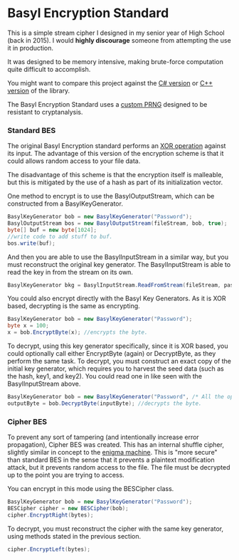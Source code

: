 # Basyl Encryption Standard
This is a simple stream cipher I designed in my senior year of High School (back in 2015). I would **highly discourage** someone from attempting the use it in production. 

It was designed to be memory intensive, making brute-force computation quite difficult to accomplish. 

You might want to compare this project against the [C# version](https://github.com/TotalTechGeek/BESLibrary) or [C++ version](https://github.com/TotalTechGeek/BESLibraryCPP) of the library.

The Basyl Encryption Standard uses a [custom PRNG](https://github.com/TotalTechGeek/BESLibrary/blob/master/PRNG.md) designed to be resistant to cryptanalysis. 

### Standard BES

The original Basyl Encryption standard performs an [XOR operation](https://en.wikipedia.org/wiki/Exclusive_or) against its input. The advantage of this version of the encryption scheme is that it could allows random access to your file data. 

The disadvantage of this scheme is that the encryption itself is malleable, but this is mitigated by the use of a hash as part of its  initialization vector. 

One method to encrypt is to use the BasylOutputStream, which can be constructed from a BasylKeyGenerator.
```Java
BasylKeyGenerator bob = new BasylKeyGenerator("Password");
BasylOutputStream bos = new BasylOutputStream(fileStream, bob, true);
byte[] buf = new byte[1024];
//write code to add stuff to buf.
bos.write(buf);
```
And then you are able to use the BasylInputStream in a similar way, but you must reconstruct the original key generator. The BasylInputStream is able to read the key in from the stream on its own.

```Java
BasylKeyGenerator bkg = BasylInputStream.ReadFromStream(fileStream, pass, /* some generation size info  */, null /* You can pass in a BasylPseudoAdaptor */); 
```

You could also encrypt directly with the Basyl Key Generators. As it is XOR based, decrypting is the same as encrypting.

```Java
BasylKeyGenerator bob = new BasylKeyGenerator("Password");
byte x = 100;
x = bob.EncryptByte(x); //encrypts the byte.
```

To decrypt, using this key generator specifically, since it is XOR based, you could optionally call either EncryptByte (again) or DecryptByte, as they perform the same task. To decrypt, you must construct an exact copy of the initial key generator, which requires you to harvest the seed data (such as the hash, key1, and key2). You could read one in like seen with the BasylInputStream above. 

```Java
BasylKeyGenerator bob = new BasylKeyGenerator("Password", /* All the options factors */, hash, key1Random, key2Random, true);
outputByte = bob.DecryptByte(inputByte); //decrypts the byte.
```


### Cipher BES
To prevent any sort of tampering (and intentionally increase error propagation), Cipher BES was created. This has an internal shuffle cipher, slightly similar in concept to the [enigma machine](https://en.wikipedia.org/wiki/Enigma_machine). This is "more secure" than standard BES in the sense that it prevents a plaintext modification attack, but it prevents random access to the file. The file must be decrypted up to the point you are trying to access.

You can encrypt in this mode using the BESCipher class.
```Java
BasylKeyGenerator bob = new BasylKeyGenerator("Password");
BESCipher cipher = new BESCipher(bob);
cipher.EncryptRight(bytes);
```

To decrypt, you must reconstruct the cipher with the same key generator, using methods stated in the previous section.
```Java
cipher.EncryptLeft(bytes);
```
